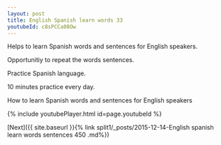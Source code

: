 ```yaml
---
layout: post
title: English Spanish learn words 33 
youtubeId: c8sPCCa08Ow
---
```

 
 
Helps to learn Spanish words and sentences for English speakers.

Opportunitiy to repeat the words sentences. 

Practice Spanish language. 
 
10 minutes practice every day. 
 
How to learn Spanish words and sentences for English speakers 
 
{% include youtubePlayer.html id=page.youtubeId %}
 
 
[Next]({{ site.baseurl }}{% link  split1/_posts/2015-12-14-English spanish learn words sentences 450 .md%})
 
